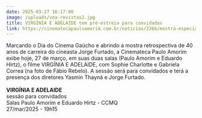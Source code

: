 ```yaml
---
date: 2025-03-27 16:17:00
image: /uploads/vea-revistas2.jpg
title: VIRGÍNIA E ADELAIDE tem pré-estreia para convidados
link: https://cinematecapauloamorim.com.br/noticias/2266/mostra-especial-jorge-furtado-multiplas-narrativas
---
```

Marcando o Dia do Cinema Gaúcho e abrindo a mostra retrospectiva de 40 anos de carreira do cineasta Jorge Furtado, a Cinemateca Paulo Amorim exibe hoje, 27 de março, em suas duas salas (Paulo Amorim e Eduardo Hirtz), o filme VIRGÍNIA E ADELAIDE, com Sophie Charlotte e Gabriela Correa (na foto de Fábio Rebelo). A sessão será para convidados e terá a presença dos diretores Yasmin Thayná e Jorge Furtado.\
\
**VIRGÍNIA E ADELAIDE**\
sessão para convidados\
Salas Paulo Amorim e Eduardo Hirtz - CCMQ\
27/mar/2025 - 19h15
